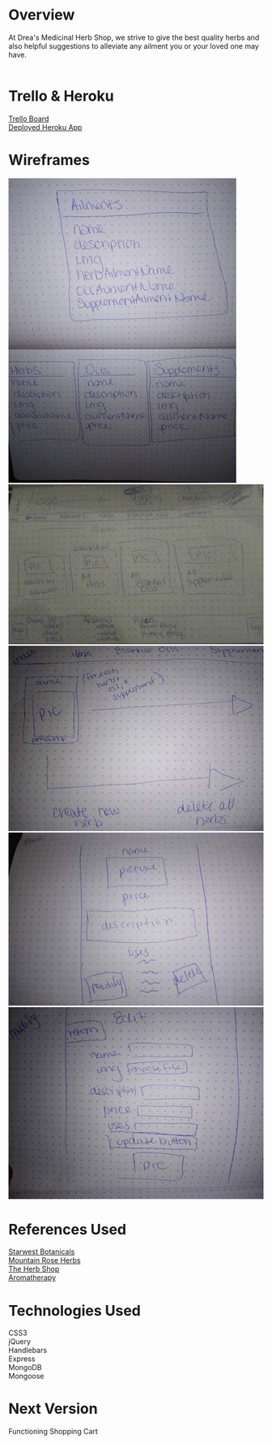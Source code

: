 # Overview
At Drea's Medicinal Herb Shop, we strive to give the best quality herbs and also helpful suggestions to alleviate any ailment you or your loved one may have.
<br><br>
<!-- ## Happy Shopping! -->

# Trello & Heroku
[Trello Board](https://trello.com/b/immpbyRT/sei-project-2)
<br>
[Deployed Heroku App](https://serene-peak-93613.herokuapp.com/)


# Wireframes
![mdimg](imgs/erd.jpg)
![mdimg](imgs/p2home.jpg)
![mdimg](imgs/index.jpg)
![mdimg](imgs/show.jpg)
![mdimg](imgs/edit.jpg)
<!-- ![alt text](imgs/new.jpg) -->

# References Used
[Starwest Botanicals](https://www.starwest-botanicals.com/) <br>
[Mountain Rose Herbs](https://www.mountainroseherbs.com/) <br>
[The Herb Shop](https://bulkherbshop.com/)<br>
[Aromatherapy](http://www.aromatherapy.com/most_popular.html) <br>

# Technologies Used
<!-- HTML5 <br> -->
CSS3 <br>
jQuery <br>
Handlebars <br>
Express <br>
MongoDB <br>
Mongoose <br>

# Next Version
Functioning Shopping Cart
